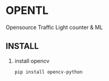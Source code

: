 # OPENTL
Opensource Traffic Light counter & ML


## INSTALL
1. install opencv
    ```
    pip install opencv-python
    ```
